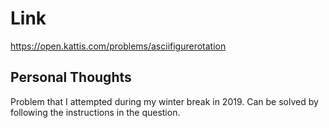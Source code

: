 # Link

https://open.kattis.com/problems/asciifigurerotation

## Personal Thoughts

Problem that I attempted during my winter break in 2019. Can be solved by following the instructions in the question.

